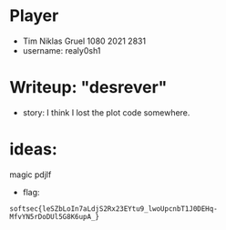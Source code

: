 # Player
- Tim Niklas Gruel 1080 2021 2831
- username: realy0sh1

# Writeup: "desrever"
- story: I think I lost the plot code somewhere. 


# ideas:
magic
pdjlf


- flag:
```
softsec{leSZbLoIn7aLdjS2Rx23EYtu9_lwoUpcnbT1J0DEHq-MfvYN5rDoDUl5G8K6upA_}
```